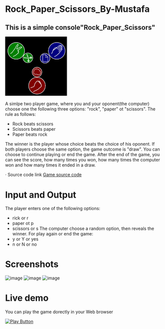 # Rock_Paper_Scissors_By-Mustafa
## This is a simple console"Rock_Paper_Scissors"

<img alt="Iimage" width = "200px" src="rock-paper-scissors.jpg"/>

A simlpe two player game, where you and your oponent(the computer) choose one the  following three options:
"rock", "paper" ot "scissors". The rule as follows:
- Rock beats scissors
- Scissors beats paper
- Paper beats rock

The winner is the player whose choice beats the choice of his oponent. If both players choose the same option, the game outcome is "draw".
You can choose to continue playing or end the game. After the end of the game, you can see the score, how many times you won, how many times the computer won and how many times it ended in a draw.

· Source code link [Game source code]( https://github.com/sawyer8604/Rock_Paper_Scissors_By-Mustafa/blob/main/Rock_Paper_Scissors/Rock_Paper_Scissors.cs)

# Input and Output 
The player enters one of the following options:
- rick or r
- paper ot p
- scissors or s
The computer choose a random option, then reveals the winner.
For play again or end the game:
- y or Y or yes
- n or N or no

# Screenshots
![image](https://user-images.githubusercontent.com/112724499/194327052-5d8c2e9d-5919-40aa-a48e-8394f323d505.png)
![image](https://user-images.githubusercontent.com/112724499/194327199-a8c60f7e-b722-42ab-ace2-f6f55f9d9338.png)
![image](https://user-images.githubusercontent.com/112724499/194327301-8c596408-17d6-4f81-bdc7-a1c389905093.png)

# Live demo


You can play the game dorectly in your Web browser

[<img alt="Play Button" src="https://user-images.githubusercontent.com/112724499/194333508-c29d77c9-0b98-4a93-8426-c506a685d9e6.png" />](https://replit.com/@sawyer8604/RockPaperScissors-Game-by-Mustafa-2#Main.cs)
